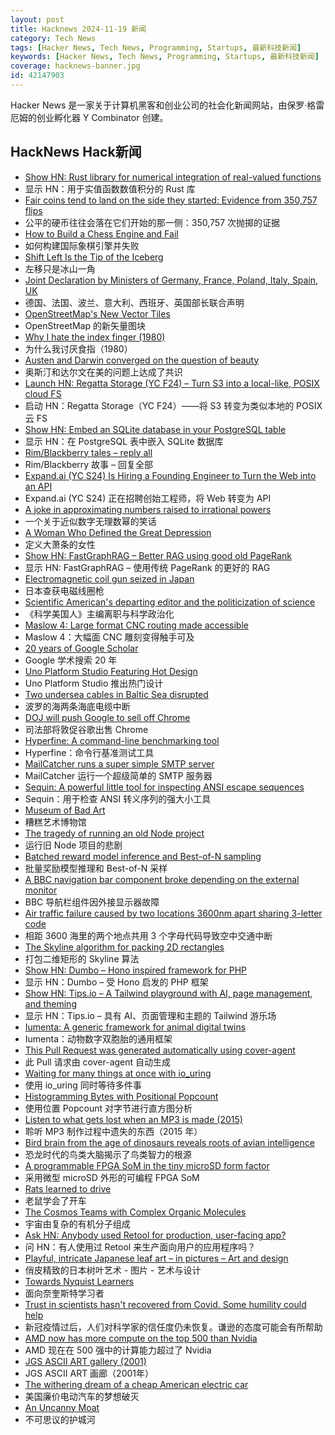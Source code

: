 ```yaml
---
layout: post
title: Hacknews 2024-11-19 新闻
category: Tech News
tags: [Hacker News, Tech News, Programming, Startups, 最新科技新闻]
keywords: [Hacker News, Tech News, Programming, Startups, 最新科技新闻]
coverage: hacknews-banner.jpg
id: 42147903
---
```


Hacker News 是一家关于计算机黑客和创业公司的社会化新闻网站，由保罗·格雷厄姆的创业孵化器 Y Combinator 创建。

## HackNews Hack新闻

- [Show HN: Rust library for numerical integration of real-valued functions](https://github.com/mtantaoui/Integrate)
- 显示 HN：用于实值函数数值积分的 Rust 库
- [Fair coins tend to land on the side they started: Evidence from 350,757 flips](https://www.researchgate.net/publication/374700857_Fair_coins_tend_to_land_on_the_same_side_they_started_Evidence_from_350757_flips)
- 公平的硬币往往会落在它们开始的那一侧：350,757 次抛掷的证据
- [How to Build a Chess Engine and Fail](https://obrhubr.org/chess-engine)
- 如何构建国际象棋引擎并失败
- [Shift Left Is the Tip of the Iceberg](https://semiengineering.com/shift-left-is-the-tip-of-the-iceberg/)
- 左移只是冰山一角
- [Joint Declaration by Ministers of Germany, France, Poland, Italy, Spain, UK](https://www.auswaertiges-amt.de/en/newsroom/news/-/2685538)
- 德国、法国、波兰、意大利、西班牙、英国部长联合声明
- [OpenStreetMap's New Vector Tiles](https://tech.marksblogg.com/osm-mvt-vector-tiles.html)
- OpenStreetMap 的新矢量图块
- [Why I hate the index finger (1980)](https://pmc.ncbi.nlm.nih.gov/articles/PMC2997957/)
- 为什么我讨厌食指（1980）
- [Austen and Darwin converged on the question of beauty](https://aeon.co/essays/how-austen-and-darwin-converged-on-the-question-of-beauty)
- 奥斯汀和达尔文在美的问题上达成了共识
- [Launch HN: Regatta Storage (YC F24) – Turn S3 into a local-like, POSIX cloud FS]()
- 启动 HN：Regatta Storage（YC F24）——将 S3 转变为类似本地的 POSIX 云 FS
- [Show HN: Embed an SQLite database in your PostgreSQL table](https://github.com/frectonz/pglite-fusion)
- 显示 HN：在 PostgreSQL 表中嵌入 SQLite 数据库
- [Rim/Blackberry tales – reply all](https://awadwatt.com/tezoatlipoca/rim-job-blackberry-tales-the-story-of-sumit-b)
- Rim/Blackberry 故事 – 回复全部
- [Expand.ai (YC S24) Is Hiring a Founding Engineer to Turn the Web into an API]()
- Expand.ai (YC S24) 正在招聘创始工程师，将 Web 转变为 API
- [A joke in approximating numbers raised to irrational powers](https://www.andreinc.net/2024/11/18/a-function-to-approximate-raising-small-numbers-to-small-irrational-powers)
- 一个关于近似数字无理数幂的笑话
- [A Woman Who Defined the Great Depression](https://newrepublic.com/article/188251/woman-defined-great-depression-sanora-babb-biography-review)
- 定义大萧条的女性
- [Show HN: FastGraphRAG – Better RAG using good old PageRank](https://github.com/circlemind-ai/fast-graphrag)
- 显示 HN: FastGraphRAG – 使用传统 PageRank 的更好的 RAG
- [Electromagnetic coil gun seized in Japan](https://www3.nhk.or.jp/news/html/20241119/k10014642881000.html)
- 日本查获电磁线圈枪
- [Scientific American's departing editor and the politicization of science](https://reason.com/2024/11/18/how-scientific-americans-departing-editor-helped-degrade-science/)
- 《科学美国人》主编离职与科学政治化
- [Maslow 4: Large format CNC routing made accessible](https://www.maslowcnc.com)
- Maslow 4：大幅面 CNC 雕刻变得触手可及
- [20 years of Google Scholar](https://blog.google/outreach-initiatives/education/google-scholar-20-years/)
- Google 学术搜索 20 年
- [Uno Platform Studio Featuring Hot Design](https://platform.uno/blog/uno-platform-studio-featuring-hot-design/)
- Uno Platform Studio 推出热门设计
- [Two undersea cables in Baltic Sea disrupted](https://www.cnn.com/2024/11/18/europe/undersea-cable-disrupted-germany-finland-intl/index.html)
- 波罗的海两条海底电缆中断
- [DOJ will push Google to sell off Chrome](https://www.bloomberg.com/news/articles/2024-11-18/doj-will-push-google-to-sell-off-chrome-to-break-search-monopoly)
- 司法部将敦促谷歌出售 Chrome
- [Hyperfine: A command-line benchmarking tool](https://github.com/sharkdp/hyperfine)
- Hyperfine：命令行基准测试工具
- [MailCatcher runs a super simple SMTP server](https://mailcatcher.me/)
- MailCatcher 运行一个超级简单的 SMTP 服务器
- [Sequin: A powerful little tool for inspecting ANSI escape sequences](https://github.com/charmbracelet/sequin)
- Sequin：用于检查 ANSI 转义序列的强大小工具
- [Museum of Bad Art](https://museumofbadart.org/)
- 糟糕艺术博物馆
- [The tragedy of running an old Node project](https://abdisalan.com/posts/tragedy-running-old-node-project/)
- 运行旧 Node 项目的悲剧
- [Batched reward model inference and Best-of-N sampling](https://raw.sh/posts/easy_reward_model_inference)
- 批量奖励模型推理和 Best-of-N 采样
- [A BBC navigation bar component broke depending on the external monitor](https://www.joshtumath.uk/posts/2024-11-08-how-a-bbc-navigation-bar-component-broke-depending-on-which-external-monitor-it-was-on/)
- BBC 导航栏组件因外接显示器故障
- [Air traffic failure caused by two locations 3600nm apart sharing 3-letter code](https://www.flightglobal.com/safety/uk-air-traffic-system-failure-triggered-by-misidentified-french-bee-flightplan-waypoint/157386.article)
- 相距 3600 海里的两个地点共用 3 个字母代码导致空中交通中断
- [The Skyline algorithm for packing 2D rectangles](https://jvernay.fr/en/blog/skyline-2d-packer/implementation/)
- 打包二维矩形的 Skyline 算法
- [Show HN: Dumbo – Hono inspired framework for PHP](https://github.com/notrab/dumbo)
- 显示 HN：Dumbo – 受 Hono 启发的 PHP 框架
- [Show HN: Tips.io – A Tailwind playground with AI, page management, and theming](https://tips.io)
- 显示 HN：Tips.io – 具有 AI、页面管理和主题的 Tailwind 游乐场
- [Iumenta: A generic framework for animal digital twins](https://arxiv.org/abs/2411.10466)
- Iumenta：动物数字双胞胎的通用框架
- [This Pull Request was generated automatically using cover-agent](https://github.com/huggingface/pytorch-image-models/pull/2331)
- 此 Pull 请求由 cover-agent 自动生成
- [Waiting for many things at once with io_uring](https://mazzo.li/posts/uring-multiplex.html)
- 使用 io_uring 同时等待多件事
- [Histogramming Bytes with Positional Popcount](http://bitmath.blogspot.com/2024/11/histogramming-bytes-with-positional.html)
- 使用位置 Popcount 对字节进行直方图分析
- [Listen to what gets lost when an MP3 is made (2015)](https://www.vox.com/2015/3/4/8147377/mp3-compressed-ghosts)
- 聆听 MP3 制作过程中遗失的东西（2015 年）
- [Bird brain from the age of dinosaurs reveals roots of avian intelligence](https://www.cam.ac.uk/stories/roots-of-bird-intelligence)
- 恐龙时代的鸟类大脑揭示了鸟类智力的根源
- [A programmable FPGA SoM in the tiny microSD form factor](https://www.crowdsupply.com/signaloid/signaloid-c0-microsd)
- 采用微型 microSD 外形的可编程 FPGA SoM
- [Rats learned to drive](https://theconversation.com/im-a-neuroscientist-who-taught-rats-to-drive-their-joy-suggests-how-anticipating-fun-can-enrich-human-life-239029)
- 老鼠学会了开车
- [The Cosmos Teams with Complex Organic Molecules](https://www.quantamagazine.org/the-cosmos-teems-with-complex-organic-molecules-20241113/)
- 宇宙由复杂的有机分子组成
- [Ask HN: Anybody used Retool for production, user-facing app?]()
- 问 HN：有人使用过 Retool 来生产面向用户的应用程序吗？
- [Playful, intricate Japanese leaf art – in pictures – Art and design](https://www.theguardian.com/artanddesign/gallery/2024/nov/16/what-a-carve-up-playful-intricate-japanese-leaf-art-in-pictures)
- 俏皮精致的日本树叶艺术 - 图片 - 艺术与设计
- [Towards Nyquist Learners](https://gwern.net/doc/www/arxiv.org/89f378d0e61fc00754c5e6d175e644578593d372.pdf#page=85)
- 面向奈奎斯特学习者
- [Trust in scientists hasn't recovered from Covid. Some humility could help](https://arstechnica.com/science/2024/11/nearly-half-of-us-thinks-scientists-are-smug-study-finds-humility-helps/)
- 新冠疫情过后，人们对科学家的信任度仍未恢复。谦逊的态度可能会有所帮助
- [AMD now has more compute on the top 500 than Nvidia](https://www.nextplatform.com/2024/11/18/amd-now-has-more-compute-on-the-top500-than-nvidia/)
- AMD 现在在 500 强中的计算能力超过了 Nvidia
- [JGS ASCII ART gallery (2001)](https://oldcompcz.github.io/jgs/joan_stark/index-2.html)
- JGS ASCII ART 画廊（2001年）
- [The withering dream of a cheap American electric car](https://www.wsj.com/business/autos/the-withering-dream-of-a-cheap-american-electric-car-ad7e1113)
- 美国廉价电动汽车的梦想破灭
- [An Uncanny Moat](https://www.boristhebrave.com/2024/11/15/an-uncanny-moat/)
- 不可思议的护城河

